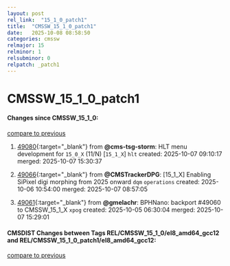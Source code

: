 ```yaml
---
layout: post
rel_link:  "15_1_0_patch1"
title:  "CMSSW_15_1_0_patch1"
date:   2025-10-08 08:58:50
categories: cmssw
relmajor: 15
relminor: 1
relsubminor: 0
relpatch: _patch1
---
```


# CMSSW_15_1_0_patch1
#### Changes since CMSSW_15_1_0:
[compare to previous](https://github.com/cms-sw/cmssw/compare/CMSSW_15_1_0...CMSSW_15_1_0_patch1)



1. [49080](http://github.com/cms-sw/cmssw/pull/49080){:target="_blank"}  from **@cms-tsg-storm**: HLT menu development for `15_0_X` (11/N)  [`15_1_X`]  `hlt` created: 2025-10-07 09:10:17 merged: 2025-10-07 15:30:37

2. [49066](http://github.com/cms-sw/cmssw/pull/49066){:target="_blank"}  from **@CMSTrackerDPG**: [15_1_X] Enabling SiPixel digi morphing from 2025 onward `dqm` `operations` created: 2025-10-06 10:54:00 merged: 2025-10-07 08:57:05

3. [49061](http://github.com/cms-sw/cmssw/pull/49061){:target="_blank"}  from **@gmelachr**: BPHNano: backport #49060 to CMSSW_15_1_X `xpog` created: 2025-10-05 06:30:04 merged: 2025-10-07 15:29:01

#### CMSDIST Changes between Tags REL/CMSSW_15_1_0/el8_amd64_gcc12 and REL/CMSSW_15_1_0_patch1/el8_amd64_gcc12:
[compare to previous](https://github.com/cms-sw/cmsdist/compare/REL/CMSSW_15_1_0/el8_amd64_gcc12...REL/CMSSW_15_1_0_patch1/el8_amd64_gcc12)


